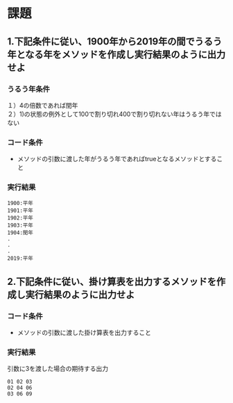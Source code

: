 # 課題

## 1.下記条件に従い、1900年から2019年の間でうるう年となる年をメソッドを作成し実行結果のように出力せよ

### うるう年条件
１）4の倍数であれば閏年  
２）1)の状態の例外として100で割り切れ400で割り切れない年はうるう年ではない

### コード条件
- メソッドの引数に渡した年がうるう年であればtrueとなるメソッドとすること

### 実行結果

```
1900:平年
1901:平年
1902:平年
1903:平年
1904:閏年
.
.
.
2019:平年
```

## 2.下記条件に従い、掛け算表を出力するメソッドを作成し実行結果のように出力せよ

### コード条件
- メソッドの引数に渡した掛け算表を出力すること

### 実行結果
引数に3を渡した場合の期待する出力

```
01 02 03 
02 04 06
03 06 09
```
